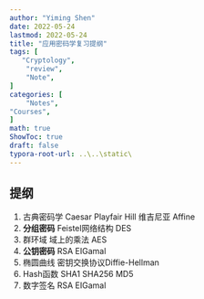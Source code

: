 ```yaml
---
author: "Yiming Shen"
date: 2022-05-24
lastmod: 2022-05-24
title: "应用密码学复习提纲"
tags: [
   "Cryptology",
    "review",
    "Note",
]
categories: [
    "Notes", 
"Courses",
]
math: true
ShowToc: true
draft: false
typora-root-url: ..\..\static\
---
```


## 提纲

1. 古典密码学 Caesar Playfair Hill 维吉尼亚 Affine
2. **分组密码** Feistel网络结构 DES
3. 群环域 域上的乘法 AES
4. **公钥密码** RSA EIGamal
5. 椭圆曲线 密钥交换协议Diffie-Hellman
6. Hash函数 SHA1 SHA256 MD5
7. 数字签名 RSA EIGamal

